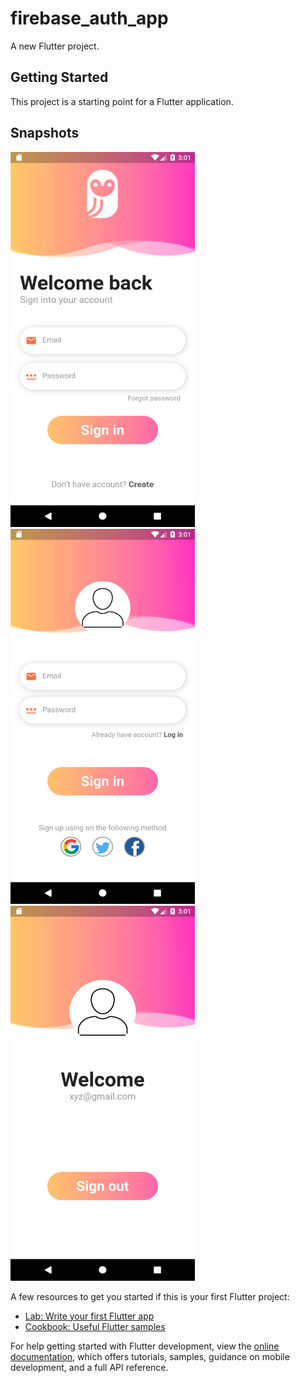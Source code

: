 # firebase_auth_app

A new Flutter project.

## Getting Started

This project is a starting point for a Flutter application.

 ## Snapshots
<img src="Screenshot/Screenshot3.1.png" height="600" width="295"/> &nbsp; <img src="Screenshot/Screenshot3.3.png" height="600" width="295"/> &nbsp; <img src="Screenshot/Screenshot3.2.png" height="600" width="295"/>

A few resources to get you started if this is your first Flutter project:

- [Lab: Write your first Flutter app](https://docs.flutter.dev/get-started/codelab)
- [Cookbook: Useful Flutter samples](https://docs.flutter.dev/cookbook)

For help getting started with Flutter development, view the
[online documentation](https://docs.flutter.dev/), which offers tutorials,
samples, guidance on mobile development, and a full API reference.
